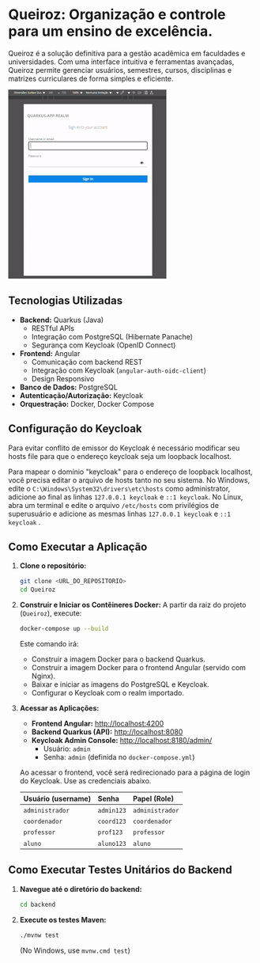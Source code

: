 # Queiroz: Organização e controle para um ensino de excelência.

Queiroz é a solução definitiva para a gestão acadêmica em faculdades e universidades. Com uma interface intuitiva e ferramentas avançadas, Queiroz permite gerenciar usuários, semestres, cursos, disciplinas e matrizes curriculares de forma simples e eficiente.

![Demo](queiroz.gif)

## Tecnologias Utilizadas

* **Backend:** Quarkus (Java)
    * RESTful APIs
    * Integração com PostgreSQL (Hibernate Panache)
    * Segurança com Keycloak (OpenID Connect)
* **Frontend:** Angular
    * Comunicação com backend REST
    * Integração com Keycloak (`angular-auth-oidc-client`)
    * Design Responsivo
* **Banco de Dados:** PostgreSQL
* **Autenticação/Autorização:** Keycloak
* **Orquestração:** Docker, Docker Compose

## Configuração do Keycloak
Para evitar conflito de emissor do Keycloak é necessário modificar seu hosts file para que o endereço keycloak seja um
loopback localhost.

Para mapear o domínio "keycloak" para o endereço de loopback localhost, você precisa editar o arquivo de hosts tanto no
seu sistema. No Windows, edite o `C:\Windows\System32\drivers\etc\hosts` como administrator, adicione ao final as linhas
`127.0.0.1 keycloak` e `::1 keycloak`. No Linux, abra um terminal e edite o arquivo `/etc/hosts` com privilégios de
superusuário e adicione as mesmas linhas `127.0.0.1 keycloak` e `::1 keycloak` .

## Como Executar a Aplicação

1.  **Clone o repositório:**
    ```bash
    git clone <URL_DO_REPOSITORIO>
    cd Queiroz
    ```

2.  **Construir e Iniciar os Contêineres Docker:**
    A partir da raiz do projeto (`Queiroz`), execute:
    ```bash
    docker-compose up --build
    ```
    Este comando irá:
    * Construir a imagem Docker para o backend Quarkus.
    * Construir a imagem Docker para o frontend Angular (servido com Nginx).
    * Baixar e iniciar as imagens do PostgreSQL e Keycloak.
    * Configurar o Keycloak com o realm importado.

3.  **Acessar as Aplicações:**
    * **Frontend Angular:** [http://localhost:4200](http://localhost:4200)
    * **Backend Quarkus (API):** [http://localhost:8080](http://localhost:8080)
    * **Keycloak Admin Console:** [http://localhost:8180/admin/](http://localhost:8180/admin/)
        * Usuário: `admin`
        * Senha: `admin` (definida no `docker-compose.yml`)

    Ao acessar o frontend, você será redirecionado para a página de login do Keycloak. Use as credenciais abaixo.

    | Usuário (username) | Senha      | Papel (Role)    |
    | ------------------ |------------|-----------------|
    | `administrador`    | `admin123` | `administrador` |
    | `coordenador`      | `coord123` | `coordenador`   |
    | `professor`        | `prof123`  | `professor`     |
    | `aluno`            | `aluno123` | `aluno`         |


## Como Executar Testes Unitários do Backend

1.  **Navegue até o diretório do backend:**
    ```bash
    cd backend
    ```
2.  **Execute os testes Maven:**
    ```bash
    ./mvnw test
    ```
    (No Windows, use `mvnw.cmd test`)